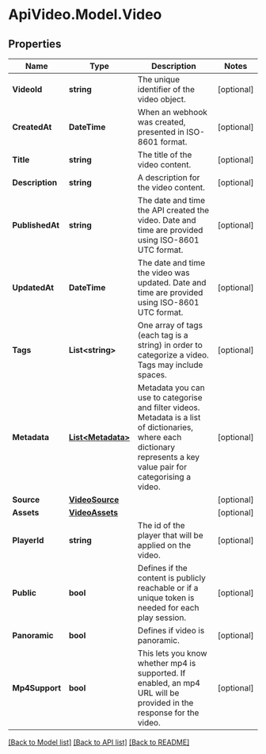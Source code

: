# ApiVideo.Model.Video

## Properties

Name | Type | Description | Notes
------------ | ------------- | ------------- | -------------
**VideoId** | **string** | The unique identifier of the video object. | [optional] 
**CreatedAt** | **DateTime** | When an webhook was created, presented in ISO-8601 format. | [optional] 
**Title** | **string** | The title of the video content.  | [optional] 
**Description** | **string** | A description for the video content.  | [optional] 
**PublishedAt** | **string** | The date and time the API created the video. Date and time are provided using ISO-8601 UTC format. | [optional] 
**UpdatedAt** | **DateTime** | The date and time the video was updated. Date and time are provided using ISO-8601 UTC format. | [optional] 
**Tags** | **List&lt;string&gt;** | One array of tags (each tag is a string) in order to categorize a video. Tags may include spaces.   | [optional] 
**Metadata** | [**List&lt;Metadata&gt;**](Metadata.md) | Metadata you can use to categorise and filter videos. Metadata is a list of dictionaries, where each dictionary represents a key value pair for categorising a video.   | [optional] 
**Source** | [**VideoSource**](VideoSource.md) |  | [optional] 
**Assets** | [**VideoAssets**](VideoAssets.md) |  | [optional] 
**PlayerId** | **string** | The id of the player that will be applied on the video.  | [optional] 
**Public** | **bool** | Defines if the content is publicly reachable or if a unique token is needed for each play session.  | [optional] 
**Panoramic** | **bool** | Defines if video is panoramic.  | [optional] 
**Mp4Support** | **bool** | This lets you know whether mp4 is supported. If enabled, an mp4 URL will be provided in the response for the video.  | [optional] 

[[Back to Model list]](../README.md#documentation-for-models) [[Back to API list]](../README.md#documentation-for-api-endpoints) [[Back to README]](../README.md)

